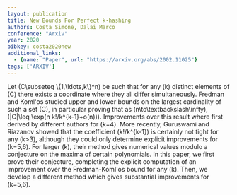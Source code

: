```yaml
---
layout: publication
title: New Bounds For Perfect k-hashing
authors: Costa Simone, Dalai Marco
conference: "Arxiv"
year: 2020
bibkey: costa2020new
additional_links:
  - {name: "Paper", url: "https://arxiv.org/abs/2002.11025"}
tags: ['ARXIV']
---
```

Let \(C\subseteq \\{1,\ldots,k\\}^n\) be such that for any \(k\) distinct elements of \(C\) there exists a coordinate where they all differ simultaneously. Fredman and Koml\'os studied upper and lower bounds on the largest cardinality of such a set \(C\), in particular proving that as \(n\to\textbackslash\infty\), \(\|C\|\leq \exp(n k!/k^\{k-1\}+o(n))\). Improvements over this result where first derived by different authors for \(k=4\). More recently, Guruswami and Riazanov showed that the coefficient \(k!/k^\{k-1\}\) is certainly not tight for any \(k>3\), although they could only determine explicit improvements for \(k=5,6\). For larger \(k\), their method gives numerical values modulo a conjecture on the maxima of certain polynomials. In this paper, we first prove their conjecture, completing the explicit computation of an improvement over the Fredman-Koml\'os bound for any \(k\). Then, we develop a different method which gives substantial improvements for \(k=5,6\).
